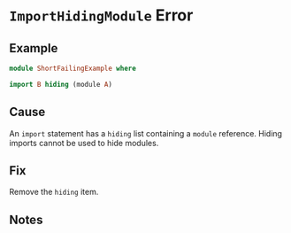 # `ImportHidingModule` Error

## Example

```purescript
module ShortFailingExample where

import B hiding (module A)
```

## Cause

An `import` statement has a `hiding` list containing a `module` reference. Hiding imports cannot be used to hide modules.

## Fix

Remove the `hiding` item.

## Notes
